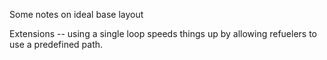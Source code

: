 Some notes on ideal base layout

Extensions -- using a single loop speeds things up by allowing refuelers to use
a predefined path.
